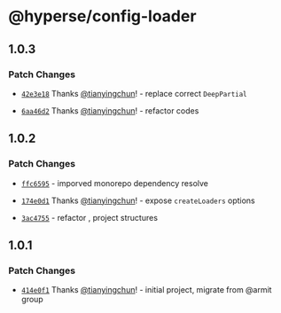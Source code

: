 # @hyperse/config-loader

## 1.0.3

### Patch Changes

- [`42e3e18`](https://github.com/hyperse-io/config-loader/commit/42e3e1874e0c724542c70e7abb692782d35815fb) Thanks [@tianyingchun](https://github.com/tianyingchun)! - replace correct `DeepPartial`

- [`6aa46d2`](https://github.com/hyperse-io/config-loader/commit/6aa46d2669ce67d19974ed91c932c79b1368041d) Thanks [@tianyingchun](https://github.com/tianyingchun)! - refactor codes

## 1.0.2

### Patch Changes

- [`ffc6595`](https://github.com/hyperse-io/config-loader/commit/ffc659598c687e447698c0ba6996a2fb397cbd34) - imporved monorepo dependency resolve

- [`174e0d1`](https://github.com/hyperse-io/config-loader/commit/174e0d18daa46aae7e59919ed1c018473be026cd) Thanks [@tianyingchun](https://github.com/tianyingchun)! - expose `createLoaders` options

- [`3ac4755`](https://github.com/hyperse-io/config-loader/commit/3ac47552a60fb8aed1439adea9f9d65f19ab7a8c) - refactor , project structures

## 1.0.1

### Patch Changes

- [`414e0f1`](https://github.com/hyperse-io/config-loader/commit/414e0f1ec728d97cef1cb86fd90a49128b5ef7c8) Thanks [@tianyingchun](https://github.com/tianyingchun)! - initial project, migrate from @armit group
